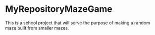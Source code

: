# MyRepositoryMazeGame

This is a school project that will serve the purpose of making a random maze built from smaller mazes.
